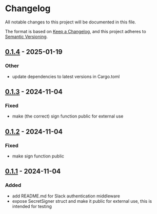 # Changelog

All notable changes to this project will be documented in this file.

The format is based on [Keep a Changelog](https://keepachangelog.com/en/1.0.0/),
and this project adheres to [Semantic Versioning](https://semver.org/spec/v2.0.0.html).


## [0.1.4](https://reinhash-github/reinhash/slack-auth-middleware/compare/v0.1.3...v0.1.4) - 2025-01-19

### Other

- update dependencies to latest versions in Cargo.toml

## [0.1.3](https://github.com/reinhash/slack-auth-middleware/compare/v0.1.2...v0.1.3) - 2024-11-04

### Fixed

- make (the correct) sign function public for external use

## [0.1.2](https://github.com/reinhash/slack-auth-middleware/compare/v0.1.1...v0.1.2) - 2024-11-04

### Fixed

- make sign function public

## [0.1.1](https://github.com/reinhash/slack-auth-middleware/compare/v0.1.0...v0.1.1) - 2024-11-04

### Added

- add README.md for Slack authentication middleware
- expose SecretSigner struct and make it public for external use, this is intended for testing
